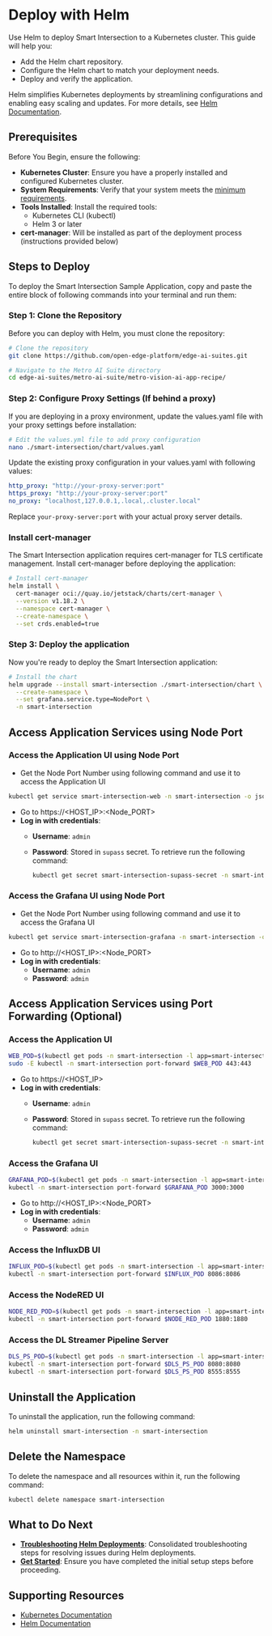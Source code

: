 # Deploy with Helm

Use Helm to deploy Smart Intersection to a Kubernetes cluster.
This guide will help you:

- Add the Helm chart repository.
- Configure the Helm chart to match your deployment needs.
- Deploy and verify the application.

Helm simplifies Kubernetes deployments by streamlining configurations and
enabling easy scaling and updates. For more details, see
[Helm Documentation](https://helm.sh/docs/).

## Prerequisites

Before You Begin, ensure the following:

- **Kubernetes Cluster**: Ensure you have a properly installed and
configured Kubernetes cluster.
- **System Requirements**: Verify that your system meets the [minimum requirements](./system-requirements.md).
- **Tools Installed**: Install the required tools:
  - Kubernetes CLI (kubectl)
  - Helm 3 or later
- **cert-manager**: Will be installed as part of the deployment process (instructions provided below)

## Steps to Deploy

To deploy the Smart Intersection Sample Application, copy and paste the entire block of following commands into your terminal and run them:


### Step 1: Clone the Repository

Before you can deploy with Helm, you must clone the repository:

```bash
# Clone the repository
git clone https://github.com/open-edge-platform/edge-ai-suites.git

# Navigate to the Metro AI Suite directory
cd edge-ai-suites/metro-ai-suite/metro-vision-ai-app-recipe/
```

### Step 2: Configure Proxy Settings (If behind a proxy)

If you are deploying in a proxy environment, update the values.yaml file with your proxy settings before installation:

```bash
# Edit the values.yml file to add proxy configuration
nano ./smart-intersection/chart/values.yaml
```

Update the existing proxy configuration in your values.yaml with following values:

```yaml
http_proxy: "http://your-proxy-server:port"
https_proxy: "http://your-proxy-server:port"
no_proxy: "localhost,127.0.0.1,.local,.cluster.local"
```

Replace `your-proxy-server:port` with your actual proxy server details.

### Install cert-manager

The Smart Intersection application requires cert-manager for TLS certificate management. Install cert-manager before deploying the application:

```bash
# Install cert-manager
helm install \
  cert-manager oci://quay.io/jetstack/charts/cert-manager \
  --version v1.18.2 \
  --namespace cert-manager \
  --create-namespace \
  --set crds.enabled=true
```

### Step 3: Deploy the application

Now you're ready to deploy the Smart Intersection application:

```bash
# Install the chart
helm upgrade --install smart-intersection ./smart-intersection/chart \
  --create-namespace \
  --set grafana.service.type=NodePort \
  -n smart-intersection
```

## Access Application Services using Node Port

### Access the Application UI using Node Port

- Get the Node Port Number using following command and use it to access the Application UI

```bash
kubectl get service smart-intersection-web -n smart-intersection -o jsonpath='{.spec.ports[0].nodePort}'
```

- Go to https://<HOST_IP>:<Node_PORT>
- **Log in with credentials**:
  - **Username**: `admin`
  - **Password**: Stored in `supass` secret. To retrieve run the following command:

    ```bash
    kubectl get secret smart-intersection-supass-secret -n smart-intersection -o jsonpath='{.data.supass}' | base64 -d && echo
    ```

### Access the Grafana UI using Node Port

- Get the Node Port Number using following command and use it to access the Grafana UI

```bash
kubectl get service smart-intersection-grafana -n smart-intersection -o jsonpath='{.spec.ports[0].nodePort}'
```

- Go to http://<HOST_IP>:<Node_PORT>
- **Log in with credentials**:
  - **Username**: `admin`
  - **Password**: `admin`

## Access Application Services using Port Forwarding (Optional)

### Access the Application UI

```bash
WEB_POD=$(kubectl get pods -n smart-intersection -l app=smart-intersection-web -o jsonpath="{.items[0].metadata.name}")
sudo -E kubectl -n smart-intersection port-forward $WEB_POD 443:443
```

- Go to https://<HOST_IP>
- **Log in with credentials**:
  - **Username**: `admin`
  - **Password**: Stored in `supass` secret. To retrieve run the following command:

    ```bash
    kubectl get secret smart-intersection-supass-secret -n smart-intersection -o jsonpath='{.data.supass}' | base64 -d && echo
    ```

### Access the Grafana UI

```bash
GRAFANA_POD=$(kubectl get pods -n smart-intersection -l app=smart-intersection-grafana -o jsonpath="{.items[0].metadata.name}")
kubectl -n smart-intersection port-forward $GRAFANA_POD 3000:3000
```

- Go to http://<HOST_IP>:<Node_PORT>
- **Log in with credentials**:
  - **Username**: `admin`
  - **Password**: `admin`

### Access the InfluxDB UI

```bash
INFLUX_POD=$(kubectl get pods -n smart-intersection -l app=smart-intersection-influxdb -o jsonpath="{.items[0].metadata.name}")
kubectl -n smart-intersection port-forward $INFLUX_POD 8086:8086
```

### Access the NodeRED UI

```bash
NODE_RED_POD=$(kubectl get pods -n smart-intersection -l app=smart-intersection-nodered -o jsonpath="{.items[0].metadata.name}")
kubectl -n smart-intersection port-forward $NODE_RED_POD 1880:1880
```

### Access the DL Streamer Pipeline Server

```bash
DLS_PS_POD=$(kubectl get pods -n smart-intersection -l app=smart-intersection-dlstreamer-pipeline-server -o jsonpath="{.items[0].metadata.name}")
kubectl -n smart-intersection port-forward $DLS_PS_POD 8080:8080
kubectl -n smart-intersection port-forward $DLS_PS_POD 8555:8555
```

## Uninstall the Application

To uninstall the application, run the following command:

```bash
helm uninstall smart-intersection -n smart-intersection
```

## Delete the Namespace

To delete the namespace and all resources within it, run the following command:

```bash
kubectl delete namespace smart-intersection
```

## What to Do Next

- **[Troubleshooting Helm Deployments](./support.md#troubleshooting-helm-deployments)**: Consolidated troubleshooting steps for resolving issues during Helm deployments.
- **[Get Started](./get-started.md)**: Ensure you have completed the initial setup steps before proceeding.

## Supporting Resources

- [Kubernetes Documentation](https://kubernetes.io/docs/home/)
- [Helm Documentation](https://helm.sh/docs/)
